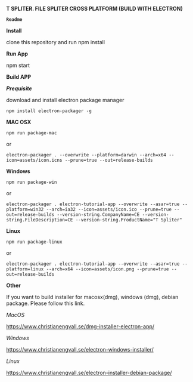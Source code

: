 **T SPLITER. FILE SPLITER CROSS PLATFORM (BUILD WITH ELECTRON)**

**`Readme`**

**Install**

clone this repository and run npm install

**Run App**

npm start

**Build APP**

___Prequisite___ 

download and install electron package manager

`npm install electron-packager -g
`

**MAC OSX** 

`npm run package-mac`

or

`electron-packager . --overwrite --platform=darwin --arch=x64 --icon=assets/icon.icns --prune=true --out=release-builds
`

**Windows**

`npm run package-win`

or

`electron-packager . electron-tutorial-app --overwrite --asar=true --platform=win32 --arch=ia32 --icon=assets/icon.ico --prune=true --out=release-builds --version-string.CompanyName=CE --version-string.FileDescription=CE --version-string.ProductName="T Spliter"
`

**Linux**

`npm run package-linux`

or

`electron-packager . electron-tutorial-app --overwrite --asar=true --platform=linux --arch=x64 --icon=assets/icon.png --prune=true --out=release-builds
`


**Other**

If you want to build installer for macosx(dmg), windows (dmg), debian package. Please follow this link. 

_MacOS_

https://www.christianengvall.se/dmg-installer-electron-app/

_Windows_

https://www.christianengvall.se/electron-windows-installer/

_Linux_

https://www.christianengvall.se/electron-installer-debian-package/
